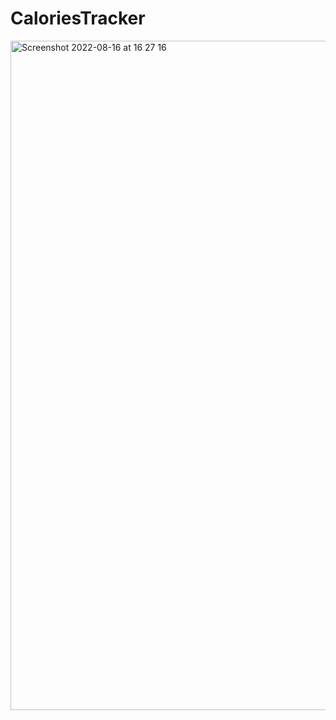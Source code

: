 

# CaloriesTracker

<img width="1071" alt="Screenshot 2022-08-16 at 16 27 16" src="https://user-images.githubusercontent.com/22038087/184905018-42132adb-25ed-4593-96a4-a62be9e00ee6.png">
